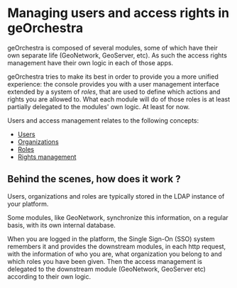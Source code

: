 # Managing users and access rights in geOrchestra

geOrchestra is composed of several modules, some of which have their own separate life (GeoNetwork, GeoServer, etc). As such the access rights management have their own logic in each of those apps.

geOrchestra tries to make its best in order to provide you a more unified experience: the console provides you with a user management interface extended by a system of *roles*, that are used to define which actions and rights you are allowed to. What each module will do of those roles is at least partially delegated to the modules' own logic. At least for now.

Users and access management relates to the following concepts: 

- [Users](users.md)
- [Organizations](organizations.md)
- [Roles](roles.md)
- [Rights management](../users_rights_management/index.md)


## Behind the scenes, how does it work ?

Users, organizations and roles are typically stored in the LDAP instance of your platform.

Some modules, like GeoNetwork, synchronize this information, on a regular basis, with its own internal database. 

When you are logged in the platform, the Single Sign-On (SSO) system remembers it and provides the downstream modules, in each http request, with the information of who you are, what organization you belong to and which roles you have been given. Then the access management is delegated to the downstream module (GeoNetwork, GeoServer etc) according to their own logic.
